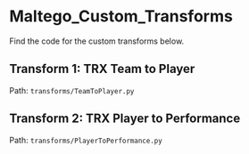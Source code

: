 # Maltego_Custom_Transforms
Find the code for the custom transforms below.
## Transform 1: TRX Team to Player
Path: `transforms/TeamToPlayer.py`

## Transform 2: TRX Player to Performance
Path: `transforms/PlayerToPerformance.py`